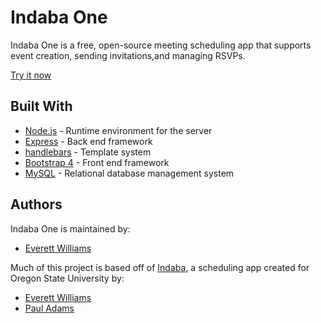 # Indaba One

Indaba One is a free, open-source meeting scheduling app that supports event creation, sending invitations,and managing RSVPs.

[Try it now](https://indaba-one.herokuapp.com/)


## Built With

* [Node.js](https://nodejs.org/en/) - Runtime environment for the server
* [Express](https://expressjs.com/) - Back end framework
* [handlebars](https://handlebarsjs.com/) - Template system
* [Bootstrap 4](https://getbootstrap.com/) - Front end framework
* [MySQL](https://www.mysql.com/) - Relational database management system


## Authors

Indaba One is maintained by:

* [Everett Williams](https://https://github.com/EverettWilliams/indaba-one)

Much of this project is based off of [Indaba](https://github.com/pauladams12345/indaba), a scheduling app created for Oregon State University by:

* [Everett Williams](https://github.com/Everett1914)
* [Paul Adams](https://github.com/pauladams12345)
